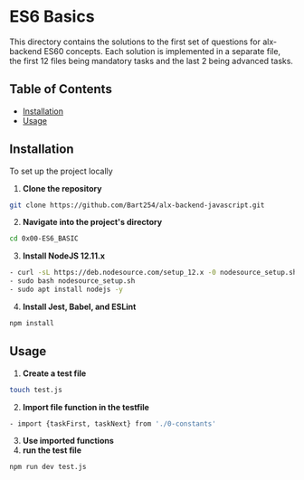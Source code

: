# ES6 Basics

This directory contains the solutions to the first set of questions for alx-backend ES60 concepts.
Each solution is implemented in a separate file, the first 12 files being mandatory tasks and the last
2 being advanced tasks.

## Table of Contents
- [Installation](#installation)
- [Usage](#usage)

## Installation
To set up the project locally 
1. **Clone the repository**
```bash
git clone https://github.com/Bart254/alx-backend-javascript.git
```
2. **Navigate into the project's directory**
```bash
cd 0x00-ES6_BASIC
```
3. **Install NodeJS 12.11.x**
```bash
- curl -sL https://deb.nodesource.com/setup_12.x -0 nodesource_setup.sh
- sudo bash nodesource_setup.sh
- sudo apt install nodejs -y
```

4. **Install Jest, Babel, and ESLint**
```bash
npm install
```

## Usage
1. **Create a test file**
```bash
touch test.js
```

2. **Import file function in the testfile**
```bash
- import {taskFirst, taskNext} from './0-constants'
```
3. **Use imported functions**
4. **run the test file**
```bash
npm run dev test.js
```